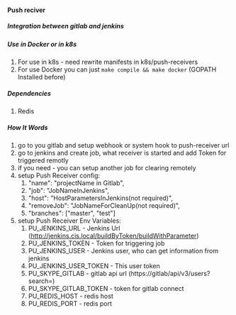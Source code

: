 #### Push reciver
##### Integration between gitlab and jenkins

##### Use in Docker or in k8s
1. For use in k8s - need rewrite manifests in k8s/push-receivers
1. For use Docker you can just ```make compile && make docker``` (GOPATH Installed before)

##### Dependencies
1. Redis

##### How It Words
1. go to you gitlab and setup webhook or system hook to push-receiver url
2. go to jenkins and create job, what receiver is started and add Token for triggered remotly
3. if you need - you can setup another job for clearing remotely
4. setup Push Receiver config:
   1. "name": "projectName in Gitlab",
   1. "job": "JobNameInJenkins",
   1. "host": "HostParametersInJenkins(not required)",
   1. "removeJob": "JobNameForCleanUp(not required)",
   1. "branches": ["master", "test"]
5. setup Push Receiver Env Variables:
   1. PU_JENKINS_URL - Jenkins Url (http://jenkins.cis.local/buildByToken/buildWithParameter)
   2. PU_JENKINS_TOKEN - Token for triggering job
   3. PU_JENKINS_USER - Jenkins user, who can get information from jenkins
   4. PU_JENKINS_USER_TOKEN - This user token
   5. PU_SKYPE_GITLAB - gitlab api url (https://gitlab/api/v3/users?search=)
   6. PU_SKYPE_GITLAB_TOKEN - token for gitlab connect
   7. PU_REDIS_HOST - redis host
   8. PU_REDIS_PORT - redis port

   